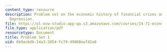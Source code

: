 ```yaml
---
content_type: resource
description: Problem set on the economic history of financial crises and the Great
  Depression.
file: https://ol-ocw-studio-app-qa.s3.amazonaws.com/courses/14-71-economic-history-of-financial-crises-fall-2009/6b9ac6db14a32054fc79d9088ea742a0_MIT14_71F09_pset1.pdf
file_type: application/pdf
resourcetype: Document
title: Problem Set 1
uid: 6b9ac6db-14a3-2054-fc79-d9088ea742a0
---
```

